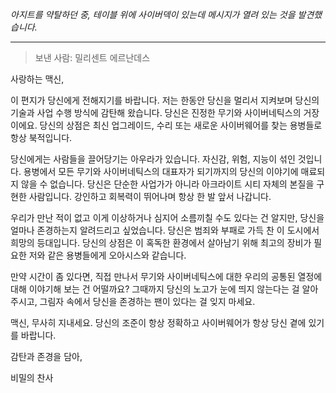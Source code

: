 _아지트를 약탈하던 중, 테이블 위에 사이버덱이 있는데 메시지가 열려 있는 것을 발견했습니다._

---

> 보낸 사람: 밀리센트 에르난데스

사랑하는 맥신,

이 편지가 당신에게 전해지기를 바랍니다. 저는 한동안 당신을 멀리서 지켜보며 당신의 기술과 사업 수행 방식에 감탄해 왔습니다. 당신은 진정한 무기와 사이버네틱스의 거장이에요. 당신의 상점은 최신 업그레이드, 수리 또는 새로운 사이버웨어를 찾는 용병들로 항상 북적입니다.

당신에게는 사람들을 끌어당기는 아우라가 있습니다. 자신감, 위험, 지능이 섞인 것입니다. 용병에서 모든 무기와 사이버네틱스의 대표자가 되기까지의 당신의 이야기에 매료되지 않을 수 없습니다. 당신은 단순한 사업가가 아니라 아크라이트 시티 자체의 본질을 구현한 사람입니다. 강인하고 회복력이 뛰어나며 항상 한 발 앞서 나갑니다.

우리가 만난 적이 없고 이게 이상하거나 심지어 소름끼칠 수도 있다는 건 알지만, 당신을 얼마나 존경하는지 알려드리고 싶었습니다. 당신은 범죄와 부패로 가득 찬 이 도시에서 희망의 등대입니다. 당신의 상점은 이 혹독한 환경에서 살아남기 위해 최고의 장비가 필요한 저와 같은 용병들에게 오아시스와 같습니다.

만약 시간이 좀 있다면, 직접 만나서 무기와 사이버네틱스에 대한 우리의 공통된 열정에 대해 이야기해 보는 건 어떨까요? 그때까지 당신의 노고가 눈에 띄지 않는다는 걸 알아주시고, 그림자 속에서 당신을 존경하는 팬이 있다는 걸 잊지 마세요.

맥신, 무사히 지내세요. 당신의 조준이 항상 정확하고 사이버웨어가 항상 당신 곁에 있기를 바랍니다.

감탄과 존경을 담아,

비밀의 찬사
